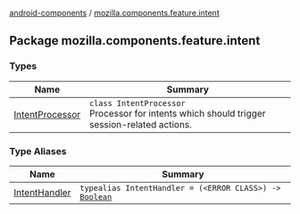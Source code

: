 [android-components](../index.md) / [mozilla.components.feature.intent](./index.md)

## Package mozilla.components.feature.intent

### Types

| Name | Summary |
|---|---|
| [IntentProcessor](-intent-processor/index.md) | `class IntentProcessor`<br>Processor for intents which should trigger session-related actions. |

### Type Aliases

| Name | Summary |
|---|---|
| [IntentHandler](-intent-handler.md) | `typealias IntentHandler = (<ERROR CLASS>) -> `[`Boolean`](https://kotlinlang.org/api/latest/jvm/stdlib/kotlin/-boolean/index.html) |
